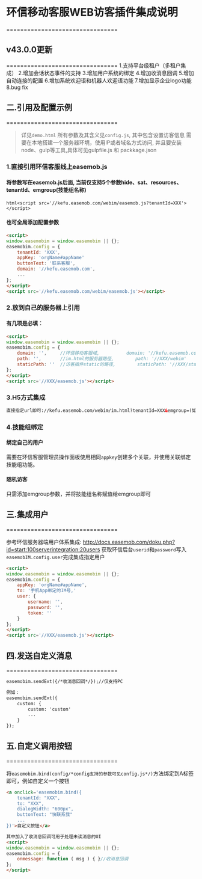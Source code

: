 # 环信移动客服WEB访客插件集成说明
================================


## v43.0.0更新
================================
1.支持平台级租户（多租户集成）
2.增加会话状态事件的支持
3.增加用户系统的绑定
4.增加收消息回调
5.增加自动连接的配置
6.增加系统欢迎语和机器人欢迎语功能
7.增加显示企业logo功能
8.bug fix



## 二.引用及配置示例
================================
> 详见`demo.html`
> 所有参数及其含义见`config.js`, 其中包含设置访客信息
> 需要在本地搭建一个服务器环境，使用IP或者域名方式访问, 并且要安装node、gulp等工具,具体可见gulpfile.js 和 packkage.json

### 1.直接引用环信客服线上easemob.js

#### 将参数写在easemob.js后面, 当前仅支持5个参数hide、sat、resources、tenantId、emgroup(技能组名称)
```html<script src='//kefu.easemob.com/webim/easemob.js?tenantId=XXX'></script>```

#### 也可全局添加配置参数
```html
<script>
window.easemobim = window.easemobim || {};
easemobim.config = {
	tenantId: 'XXX',
	appKey: 'orgName#appName'
	buttonText: '联系客服',
	domain: '//kefu.easemob.com',
	...
};
</script>
<script src='//kefu.easemob.com/webim/easemob.js'></script>
```

### 2.放到自己的服务器上引用

#### 有几项是必填：
```html
<script>
window.easemobim = window.easemobim || {};
easemobim.config = {
	domain: '',		//环信移动客服域,			domain: '//kefu.easemob.com', 
	path: '',		//im.html的服务器路径,		path: '//XXX/webim'
	staticPath: ''	//访客插件static的路径,		staticPath: '//XXX/static'
};
</script>
<script src='//XXX/easemob.js'></script>
```

### 3.H5方式集成

```html
直接指定url即可://kefu.easemob.com/webim/im.html?tenantId=XXX&emgroup=(如需指定技能组，这里填写技能组名称)
```

### 4.技能组绑定

#### 绑定自己的用户
需要在环信客服管理员操作面板使用相同`appkey`创建多个关联，并使用关联绑定技能组功能。
#### 随机访客
只需添加emgroup参数，并将技能组名称赋值给emgroup即可



## 三.集成用户
================================

参考环信服务器端用户体系集成: http://docs.easemob.com/doku.php?id=start:100serverintegration:20users
获取环信后台`userid`和`password`写入`easemobIM.config.user`完成集成指定用户
```html
<script>
window.easemobim = window.easemobim || {};
easemobim.config = {
	appKey: 'orgName#appName',
	to: '手机App绑定的IM号,'
	user: {
		username: '',
		password: '',
		token: ''
	}
};
</script>
<script src='//XXX/easemob.js'></script>
```



## 四.发送自定义消息
================================

```html
easemobim.sendExt({/*收消息回调*/});//仅支持PC

例如：
easemobim.sendExt({
	custom: {
		custom: 'custom'
		...
	}
});
```



## 五.自定义调用按钮
================================

将`easemobim.bind(config/*config支持的参数可见config.js*/)`方法绑定到A标签即可，例如自定义一个按钮
```html
<a onclick='easemobim.bind({
	tenantId: "XXX",
	to: "XXX",
	dialogWidth: "600px",
	buttonText: "快联系我"
	...
})'>自定义按钮</a>

其中加入了收消息回调可用于处理未读消息的UI
<script>
window.easemobim = window.easemobim || {};
easemobim.config = {
	onmessage: function ( msg ) { }//收消息回调
};
</script>
```
